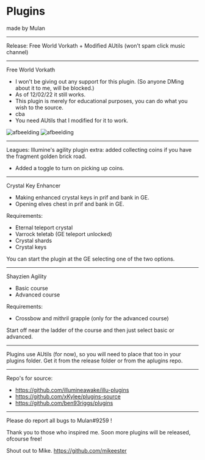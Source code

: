 # Plugins

made by Mulan

---

Release: Free World Vorkath + Modified AUtils (won't spam click music channel)

---
Free World Vorkath
- I won't be giving out any support for this plugin. (So anyone DMing about it to me, will be blocked.)
- As of 12/02/22 it still works.
- This plugin is merely for educational purposes, you can do what you wish to the source.
- cba
- You need AUtils that I modified for it to work.

![afbeelding](https://user-images.githubusercontent.com/94803043/153711213-466b398d-c118-412c-824c-a500c86d970d.png) ![afbeelding](https://user-images.githubusercontent.com/94803043/153711238-668db4d2-0c4f-4273-b134-f7b5784c5414.png)


---

Leagues: Illumine's agility plugin extra: added collecting coins if you have the fragment golden brick road.
- Added a toggle to turn on picking up coins.

---
Crystal Key Enhancer
- Making enhanced crystal keys in prif and bank in GE.
- Opening elves chest in prif and bank in GE.

Requirements:
- Eternal teleport crystal
- Varrock teletab (GE teleport unlocked)
- Crystal shards
- Crystal keys

You can start the plugin at the GE selecting one of the two options.

---
Shayzien Agility
- Basic course
- Advanced course

Requirements:
- Crossbow and mithril grapple (only for the advanced course)

Start off near the ladder of the course and then just select basic or advanced.

---

Plugins use AUtils (for now), so you will need to place that too in your plugins folder.
Get it from the release folder or from the aplugins repo.

---

Repo's for source: 
- https://github.com/illumineawake/illu-plugins
- https://github.com/xKylee/plugins-source
- https://github.com/ben93riggs/plugins

---
Please do report all bugs to Mulan#9259 !

Thank you to those who inspired me. Soon more plugins will be released, ofcourse free!

Shout out to Mike. 
https://github.com/mikeester
